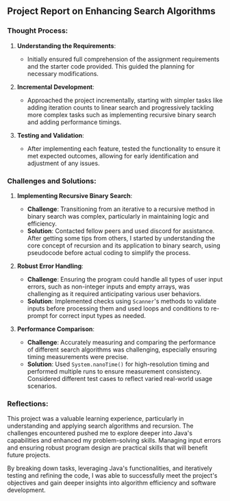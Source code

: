 ## Project Report on Enhancing Search Algorithms

### Thought Process:
1. **Understanding the Requirements**:
   - Initially ensured full comprehension of the assignment requirements and the starter code provided. This guided the planning for necessary modifications.

2. **Incremental Development**:
   - Approached the project incrementally, starting with simpler tasks like adding iteration counts to linear search and progressively tackling more complex tasks such as implementing recursive binary search and adding performance timings.

3. **Testing and Validation**:
   - After implementing each feature, tested the functionality to ensure it met expected outcomes, allowing for early identification and adjustment of any issues.

### Challenges and Solutions:
1. **Implementing Recursive Binary Search**:
   - **Challenge**: Transitioning from an iterative to a recursive method in binary search was complex, particularly in maintaining logic and efficiency.
   - **Solution**: Contacted fellow peers and used discord for assistance. After getting some tips from others, I started by understanding the core concept of recursion and its application to binary search, using pseudocode before actual coding to simplify the process.

2. **Robust Error Handling**:
   - **Challenge**: Ensuring the program could handle all types of user input errors, such as non-integer inputs and empty arrays, was challenging as it required anticipating various user behaviors.
   - **Solution**: Implemented checks using `Scanner`'s methods to validate inputs before processing them and used loops and conditions to re-prompt for correct input types as needed.

3. **Performance Comparison**:
   - **Challenge**: Accurately measuring and comparing the performance of different search algorithms was challenging, especially ensuring timing measurements were precise.
   - **Solution**: Used `System.nanoTime()` for high-resolution timing and performed multiple runs to ensure measurement consistency. Considered different test cases to reflect varied real-world usage scenarios.

### Reflections:
This project was a valuable learning experience, particularly in understanding and applying search algorithms and recursion. The challenges encountered pushed me to explore deeper into Java's capabilities and enhanced my problem-solving skills. Managing input errors and ensuring robust program design are practical skills that will benefit future projects.

By breaking down tasks, leveraging Java's functionalities, and iteratively testing and refining the code, I was able to successfully meet the project's objectives and gain deeper insights into algorithm efficiency and software development.
